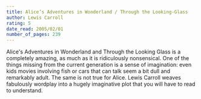 ```yaml
---
title: Alice’s Adventures in Wonderland / Through the Looking-Glass
author: Lewis Carroll
rating: 5
date_read: 2005/02/01
number_of_pages: 239
---
```


Alice's Adventures in Wonderland and Through the Looking Glass is a completely amazing, as much as it is ridiculously nonsensical. One of the things missing from the current generation is a sense of imagination: even kids movies involving fish or cars that can talk seem a bit dull and remarkably adult. The same is not true for Alice. Lewis Carroll weaves fabulously wordplay into a hugely imaginative plot that you will have to read to understand. 
